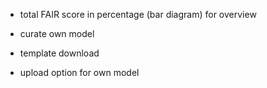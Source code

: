 - total FAIR score in percentage (bar diagram) for overview

- curate own model
- template download
- upload option for own model
